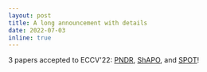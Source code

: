 ```yaml
---
layout: post
title: A long announcement with details
date: 2022-07-03
inline: true
---
```


3 papers accepted to ECCV'22: [PNDR](https://arxiv.org/pdf/2210.12682.pdf), [ShAPO](https://zubair-irshad.github.io/projects/ShAPO.html), and [SPOT](https://arxiv.org/pdf/2207.05856.pdf)!